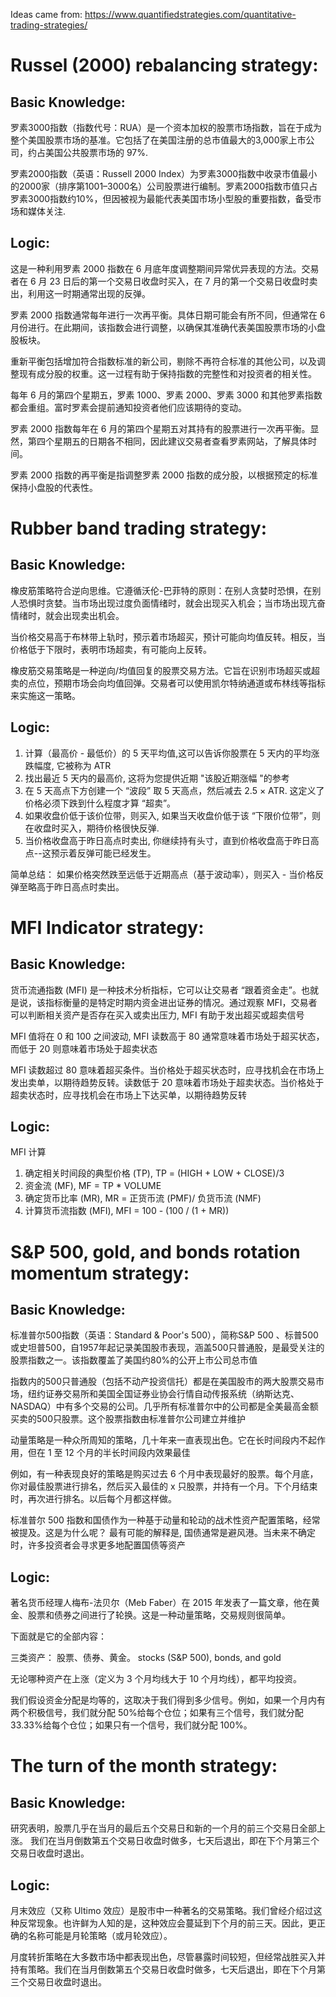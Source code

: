 Ideas came from: https://www.quantifiedstrategies.com/quantitative-trading-strategies/

# Russel (2000) rebalancing strategy:
## Basic Knowledge:
罗素3000指数（指数代号：RUA）是一个资本加权的股票市场指数，旨在于成为整个美国股票市场的基准。它包括了在美国注册的总市值最大的3,000家上市公司，约占美国公共股票市场的 97%.

罗素2000指数（英语：Russell 2000 Index）为罗素3000指数中收录市值最小的2000家（排序第1001–3000名）公司股票进行编制。罗素2000指数市值只占罗素3000指数约10%，但因被视为最能代表美国市场小型股的重要指数，备受市场和媒体关注.

## Logic:
这是一种利用罗素 2000 指数在 6 月底年度调整期间异常优异表现的方法。交易者在 6 月 23 日后的第一个交易日收盘时买入，在 7 月的第一个交易日收盘时卖出，利用这一时期通常出现的反弹。

罗素 2000 指数通常每年进行一次再平衡。具体日期可能会有所不同，但通常在 6 月份进行。在此期间，该指数会进行调整，以确保其准确代表美国股票市场的小盘股板块。

重新平衡包括增加符合指数标准的新公司，剔除不再符合标准的其他公司，以及调整现有成分股的权重。这一过程有助于保持指数的完整性和对投资者的相关性。

每年 6 月的第四个星期五，罗素 1000、罗素 2000、罗素 3000 和其他罗素指数都会重组。富时罗素会提前通知投资者他们应该期待的变动。

罗素 2000 指数每年在 6 月的第四个星期五对其持有的股票进行一次再平衡。显然，第四个星期五的日期各不相同，因此建议交易者查看罗素网站，了解具体时间。

罗素 2000 指数的再平衡是指调整罗素 2000 指数的成分股，以根据预定的标准保持小盘股的代表性。





# Rubber band trading strategy:
## Basic Knowledge:
橡皮筋策略符合逆向思维。它遵循沃伦-巴菲特的原则：在别人贪婪时恐惧，在别人恐惧时贪婪。当市场出现过度负面情绪时，就会出现买入机会；当市场出现亢奋情绪时，就会出现卖出机会。

当价格交易高于布林带上轨时，预示着市场超买，预计可能向均值反转。相反，当价格低于下限时，表明市场超卖，有可能向上反转。

橡皮筋交易策略是一种逆向/均值回复的股票交易方法。它旨在识别市场超买或超卖的点位，预期市场会向均值回弹。交易者可以使用凯尔特纳通道或布林线等指标来实施这一策略。

## Logic:
1. 计算（最高价 - 最低价）的 5 天平均值,这可以告诉你股票在 5 天内的平均涨跌幅度, 它被称为 ATR
2. 找出最近 5 天内的最高价, 这将为您提供近期 "该股近期涨幅 "的参考
3. 在 5 天高点下方创建一个 “波段” 取 5 天高点，然后减去 2.5 × ATR. 这定义了价格必须下跌到什么程度才算 “超卖”。
4. 如果收盘价低于该价位带，则买入, 如果当天收盘价低于该 “下限价位带”，则在收盘时买入，期待价格很快反弹.
5. 当价格收盘高于昨日高点时卖出, 你继续持有头寸，直到价格收盘高于昨日高点--这预示着反弹可能已经发生。

简单总结：
如果价格突然跌至远低于近期高点（基于波动率），则买入 - 当价格反弹至略高于昨日高点时卖出。



# MFI Indicator strategy:
## Basic Knowledge:
货币流通指数 (MFI) 是一种技术分析指标，它可以让交易者 “跟着资金走”。也就是说，该指标衡量的是特定时期内资金进出证券的情况。通过观察 MFI，交易者可以判断相关资产是否存在买入或卖出压力, MFI 有助于发出超买或超卖信号

MFI 值将在 0 和 100 之间波动, MFI 读数高于 80 通常意味着市场处于超买状态，而低于 20 则意味着市场处于超卖状态

MFI 读数超过 80 意味着超买条件。当价格处于超买状态时，应寻找机会在市场上发出卖单，以期待趋势反转。读数低于 20 意味着市场处于超卖状态。当价格处于超卖状态时，应寻找机会在市场上下达买单，以期待趋势反转

## Logic:
MFI 计算
1. 确定相关时间段的典型价格 (TP), TP = (HIGH + LOW + CLOSE)/3
2. 资金流 (MF), MF = TP * VOLUME
3. 确定货币比率 (MR), MR = 正货币流 (PMF)/ 负货币流 (NMF)
4. 计算货币流指数 (MFI), MFI = 100 - (100 / (1 + MR))



# S&P 500, gold, and bonds rotation momentum strategy:
## Basic Knowledge:
标准普尔500指数（英语：Standard & Poor's 500），简称S&P 500 、标普500或史坦普500，自1957年起记录美国股市表现，涵盖500只普通股，是最受关注的股票指数之一。该指数覆盖了美国约80%的公开上市公司总市值

指数内的500只普通股（包括不动产投资信托）都是在美国股市的两大股票交易市场，纽约证券交易所和美国全国证券业协会行情自动传报系统（纳斯达克、NASDAQ）中有多个交易的公司。几乎所有标准普尔中的公司都是全美最高金额买卖的500只股票。这个股票指数由标准普尔公司建立并维护

动量策略是一种众所周知的策略，几十年来一直表现出色。它在长时间段内不起作用，但在 1 至 12 个月的半长时间段内效果最佳

例如，有一种表现良好的策略是购买过去 6 个月中表现最好的股票。每个月底，你对最佳股票进行排名，然后买入最佳的 x 只股票，并持有一个月。下个月结束时，再次进行排名。以后每个月都这样做。

标准普尔 500 指数和国债作为一种基于动量和轮动的战术性资产配置策略，经常被提及。这是为什么呢？ 最有可能的解释是, 国债通常是避风港。当未来不确定时，许多投资者会寻求更多地配置国债等资产

## Logic:
著名货币经理人梅布-法贝尔（Meb Faber）在 2015 年发表了一篇文章，他在黄金、股票和债券之间进行了轮换。这是一种动量策略，交易规则很简单。

下面就是它的全部内容：

三类资产： 股票、债券、黄金。
stocks (S&P 500), bonds, and gold

无论哪种资产在上涨（定义为 3 个月均线大于 10 个月均线），都平均投资。

我们假设资金分配是均等的，这取决于我们得到多少信号。例如，如果一个月内有两个积极信号，我们就分配 50%给每个仓位；如果有三个信号，我们就分配 33.33%给每个仓位；如果只有一个信号，我们就分配 100%。



# The turn of the month strategy:
## Basic Knowledge:
研究表明，股票几乎在当月的最后五个交易日和新的一个月的前三个交易日全部上涨。
我们在当月倒数第五个交易日收盘时做多，七天后退出，即在下个月第三个交易日收盘时退出。
## Logic:
月末效应（又称 Ultimo 效应）是股市中一种著名的交易策略。我们曾经介绍过这种反常现象。也许鲜为人知的是，这种效应会蔓延到下个月的前三天。因此，更正确的名称可能是月轮策略（或月轮效应）。

月度转折策略在大多数市场中都表现出色，尽管暴露时间较短，但经常战胜买入并持有策略。我们在当月倒数第五个交易日收盘时做多，七天后退出，即在下个月第三个交易日收盘时退出。